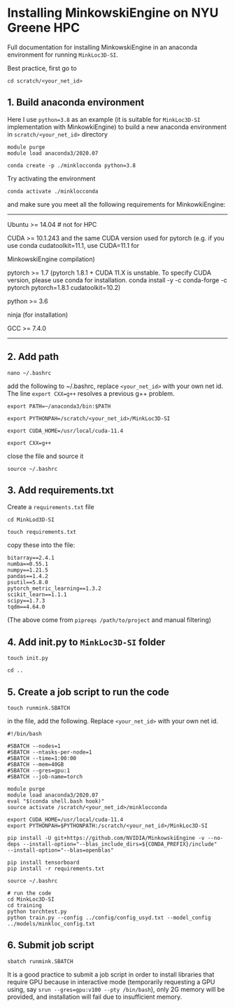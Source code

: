 # Installing MinkowskiEngine on NYU Greene HPC

Full documentation for installing MinkowskiEngine in an anaconda environment for running `MinkLoc3D-SI`.

Best practice, first go to 

```
cd scratch/<your_net_id>
```

## 1. Build anaconda environment

Here I use `python=3.8` as an example (it is suitable for `MinkLoc3D-SI` implementation with MinkowkiEngine) to build a new anaconda environment in `scratch/<your_net_id>` directory
```
module purge
module load anaconda3/2020.07
```
```
conda create -p ./minklocconda python=3.8
```
Try activating the environment
```
conda activate ./minklocconda
```
and make sure you meet all the following requirements for MinkowkiEngine:

---

Ubuntu >= 14.04 # not for HPC

CUDA >= 10.1.243 and the same CUDA version used for pytorch (e.g. if you use conda cudatoolkit=11.1, use CUDA=11.1 for 

MinkowskiEngine compilation)

pytorch >= 1.7 (pytorch 1.8.1 + CUDA 11.X is unstable. To specify CUDA version, please use conda for installation. conda install -y -c conda-forge -c pytorch pytorch=1.8.1 cudatoolkit=10.2)

python >= 3.6

ninja (for installation)

GCC >= 7.4.0

---

## 2. Add path

```
nano ~/.bashrc
```
add the following to ~/.bashrc, replace `<your_net_id>` with your own net id. The line `export CXX=g++` resolves a previous g++ problem.
```
export PATH=~/anaconda3/bin:$PATH

export PYTHONPAH=/scratch/<your_net_id>/MinkLoc3D-SI

export CUDA_HOME=/usr/local/cuda-11.4

export CXX=g++
```
close the file and source it
```
source ~/.bashrc
```

## 3. Add requirements.txt

Create a `requirements.txt` file
```
cd MinkLod3D-SI
```
```
touch requirements.txt
```
copy these into the file:
```
bitarray==2.4.1
numba==0.55.1
numpy==1.21.5
pandas==1.4.2
psutil==5.8.0
pytorch_metric_learning==1.3.2
scikit_learn==1.1.1
scipy==1.7.3
tqdm==4.64.0
```
(The above come from `pipreqs /path/to/project` and manual filtering)


## 4. Add init.py to `MinkLoc3D-SI` folder

```
touch init.py
```
```
cd ..
```

## 5. Create a job script to run the code

```
touch runmink.SBATCH
```
in the file, add the following. Replace `<your_net_id>` with your own net id.
```
#!/bin/bash

#SBATCH --nodes=1
#SBATCH --ntasks-per-node=1
#SBATCH --time=1:00:00
#SBATCH --mem=40GB
#SBATCH --gres=gpu:1
#SBATCH --job-name=torch

module purge
module load anaconda3/2020.07
eval "$(conda shell.bash hook)"
source activate /scratch/<your_net_id>/minklocconda

export CUDA_HOME=/usr/local/cuda-11.4
export PYTHONPAH=$PYTHONPATH:/scratch/<your_net_id>/MinkLoc3D-SI

pip install -U git+https://github.com/NVIDIA/MinkowskiEngine -v --no-deps --install-option="--blas_include_dirs=${CONDA_PREFIX}/include" 
--install-option="--blas=openblas"

pip install tensorboard
pip install -r requirements.txt

source ~/.bashrc

# run the code
cd MinkLoc3D-SI
cd training
python torchtest.py
python train.py --config ../config/config_usyd.txt --model_config ../models/minkloc_config.txt
```

## 6. Submit job script

```
sbatch runmink.SBATCH
```
It is a good practice to submit a job script in order to install libraries that require GPU because in interactive mode (temporarily requesting a GPU using, say `srun --gres=gpu:v100 --pty /bin/bash`), only 2G memory will be provided, and installation will fail due to insufficient memory.

